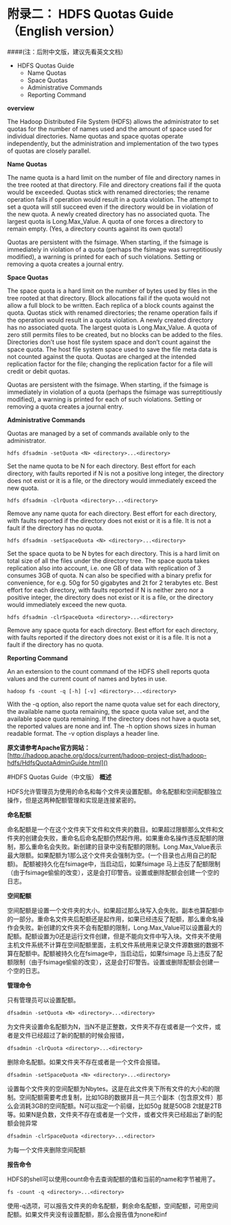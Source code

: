 
# 附录二： HDFS Quotas Guide（English version）

####(注：后附中文版，建议先看英文文档)

- HDFS Quotas Guide
  - Name Quotas
  - Space Quotas
  - Administrative Commands
  - Reporting Command
   
**overview**

The Hadoop Distributed File System (HDFS) allows the administrator to set quotas for the number of names used and the amount of space used for individual directories. Name quotas and space quotas operate independently, but the administration and implementation of the two types of quotas are closely parallel.

**Name Quotas**

The name quota is a hard limit on the number of file and directory names in the tree rooted at that directory. File and directory creations fail if the quota would be exceeded. Quotas stick with renamed directories; the rename operation fails if operation would result in a quota violation. The attempt to set a quota will still succeed even if the directory would be in violation of the new quota. A newly created directory has no associated quota. The largest quota is Long.Max_Value. A quota of one forces a directory to remain empty. (Yes, a directory counts against its own quota!)

Quotas are persistent with the fsimage. When starting, if the fsimage is immediately in violation of a quota (perhaps the fsimage was surreptitiously modified), a warning is printed for each of such violations. Setting or removing a quota creates a journal entry.

**Space Quotas**

The space quota is a hard limit on the number of bytes used by files in the tree rooted at that directory. Block allocations fail if the quota would not allow a full block to be written. Each replica of a block counts against the quota. Quotas stick with renamed directories; the rename operation fails if the operation would result in a quota violation. A newly created directory has no associated quota. The largest quota is Long.Max_Value. A quota of zero still permits files to be created, but no blocks can be added to the files. Directories don’t use host file system space and don’t count against the space quota. The host file system space used to save the file meta data is not counted against the quota. Quotas are charged at the intended replication factor for the file; changing the replication factor for a file will credit or debit quotas.

Quotas are persistent with the fsimage. When starting, if the fsimage is immediately in violation of a quota (perhaps the fsimage was surreptitiously modified), a warning is printed for each of such violations. Setting or removing a quota creates a journal entry.

**Administrative Commands**

Quotas are managed by a set of commands available only to the administrator.
```
hdfs dfsadmin -setQuota <N> <directory>...<directory>
```
Set the name quota to be N for each directory. Best effort for each directory, with faults reported if N is not a positive long integer, the directory does not exist or it is a file, or the directory would immediately exceed the new quota.

```
hdfs dfsadmin -clrQuota <directory>...<directory>
```

Remove any name quota for each directory. Best effort for each directory, with faults reported if the directory does not exist or it is a file. It is not a fault if the directory has no quota.
```
hdfs dfsadmin -setSpaceQuota <N> <directory>...<directory>
```
Set the space quota to be N bytes for each directory. This is a hard limit on total size of all the files under the directory tree. The space quota takes replication also into account, i.e. one GB of data with replication of 3 consumes 3GB of quota. N can also be specified with a binary prefix for convenience, for e.g. 50g for 50 gigabytes and 2t for 2 terabytes etc. Best effort for each directory, with faults reported if N is neither zero nor a positive integer, the directory does not exist or it is a file, or the directory would immediately exceed the new quota.
```
hdfs dfsadmin -clrSpaceQuota <directory>...<directory>
```
Remove any space quota for each directory. Best effort for each directory, with faults reported if the directory does not exist or it is a file. It is not a fault if the directory has no quota.

**Reporting Command**

An an extension to the count command of the HDFS shell reports quota values and the current count of names and bytes in use.
```
hadoop fs -count -q [-h] [-v] <directory>...<directory>
```
With the -q option, also report the name quota value set for each directory, the available name quota remaining, the space quota value set, and the available space quota remaining. If the directory does not have a quota set, the reported values are none and inf. The -h option shows sizes in human readable format. The -v option displays a header line.


**原文请参考Apache官方网站：**
[http://hadoop.apache.org/docs/current/hadoop-project-dist/hadoop-hdfs/HdfsQuotaAdminGuide.html]()


#HDFS Quotas Guide（中文版）
**概述**

HDFS允许管理员为使用的命名和每个文件夹设置配额。命名配额和空间配额独立操作，但是这两种配额管理和实现是连接紧密的。

**命名配额**

命名配额是一个在这个文件夹下文件和文件夹的数目。如果超过限额那么文件和文件夹的创建会失败，重命名后命名配额仍然起作用。如果重命名操作违反配额的限制，那么重命名会失败。新创建的目录中没有配额的限制。Long.Max_Value表示最大限额。如果配额为1那么这个文件夹会强制为空。(一个目录也占用自己的配额)。
配额被持久化在fsimage中，当启动后，如果fsimage 马上违反了配额限制（由于fsimage偷偷的改变），这是会打印警告。设置或删除配额会创建一个空的日志。

**空间配额**

空间配额是设置一个文件夹的大小。如果超过那么块写入会失败。副本也算配额中的一部分。重命名文件夹后配额还是起作用，如果已经违反了配额，那么重命名操作会失败。新创建的文件夹不会有配额的限制，Long.Max_Value可以设置最大的配额。配额设置为0还是运行文件创建，但是不能向文件中写入块。文件夹不使用主机文件系统不计算在空间配额里面，主机文件系统用来记录文件源数据的数据不算在配额中。配额被持久化在fsimage中，当启动后，如果fsimage 马上违反了配额限制（由于fsimage偷偷的改变），这是会打印警告。设置或删除配额会创建一个空的日志。

**管理命令**

只有管理员可以设置配额。
```
dfsadmin -setQuota <N> <directory>...<directory>
```

为文件夹设置命名配额为N，当N不是正整数，文件夹不存在或者是一个文件，或者是文件已经超过了新的配额的时候会报错，
```
dfsadmin -clrQuota <directory>...<directory>
```
删除命名配额。如果文件夹不存在或者是一个文件会报错。
```
dfsadmin -setSpaceQuota <N> <directory>...<directory>
```
设置每个文件夹的空间配额为Nbytes。这是在此文件夹下所有文件的大小和的限制。空间配额需要考虑复制，比如1GB的数据并且一共三个副本（包含原文件）那么会消耗3GB的空间配额。N可以指定一个前缀，比如50g 就是50GB 2t就是2TB等。如果N是负数，文件夹不存在或者是一个文件，或者文件夹已经超出了新的配额会抛异常
```
dfsadmin -clrSpaceQuota <directory>...<director>
```
为每一个文件夹删除空间配额

**报告命令**

HDFS的shell可以使用count命令去查询配额的值和当前的name和字节被用了。
```
fs -count -q <directory>...<directory>
```
使用-q选项，可以报告文件夹的命名配额，剩余命名配额，空间配额，可用空间配额。如果文件夹没有设置配额，那么会报告值为none和inf